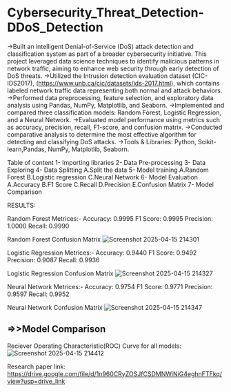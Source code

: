 # Cybersecurity_Threat_Detection-DDoS_Detection

->Built an intelligent Denial-of-Service (DoS) attack detection and classification system as part of a broader cybersecurity initiative. This project leveraged data science techniques to identify malicious patterns in network traffic, aiming to enhance web security through early detection of DoS threats.
->Utilized the Intrusion detection evaluation dataset (CIC-IDS2017), (https://www.unb.ca/cic/datasets/ids-2017.html), which contains labeled network traffic data representing both normal and attack behaviors.
->Performed data preprocessing, feature selection, and exploratory data analysis using Pandas, NumPy, Matplotlib, and Seaborn.
->Implemented and compared three classification models: Random Forest, Logistic Regression, and a Neural Network.
->Evaluated model performance using metrics such as accuracy, precision, recall, F1-score, and confusion matrix.
->Conducted comparative analysis to determine the most effective algorithm for detecting and classifying DoS attacks.
->Tools & Libraries: Python, Scikit-learn,Pandas, NumPy, Matplotlib, Seaborn.

Table of content
1- Importing libraries
2- Data Pre-processing
3- Data Exploring
4- Data Splitting
   A.Split the data
5- Model training
   A.Random Forest
   B.Logistic regression
   C.Neural Network
6- Model Evaluation
   A.Accuracy
   B.F1 Score
   C.Recall
   D.Precision
   E.Confusion Matrix
7- Model Comparison

RESULTS:

Random Forest Metrices:-
Accuracy: 0.9995
F1 Score: 0.9995
Precision: 1.0000
Recall: 0.9990

Random Forest Confusion Matrix
![Screenshot 2025-04-15 214301](https://github.com/user-attachments/assets/22bb4294-fe71-4f7a-98ad-2f573c09dfa2)


Logistic Regression Metrices:-
Accuracy: 0.9440
F1 Score: 0.9492
Precision: 0.9087
Recall: 0.9936

Logistic Regression Confusion Matrix
![Screenshot 2025-04-15 214327](https://github.com/user-attachments/assets/28022efe-063b-475d-be76-98c67bfb5461)


Neural Network Metrices:-
Accuracy: 0.9754
F1 Score: 0.9771
Precision: 0.9597
Recall: 0.9952

Neural Network Confusion Matrix 
![Screenshot 2025-04-15 214347](https://github.com/user-attachments/assets/b0f0cf1d-749f-4caf-9245-b8d40c0c3591)  

=>>Model Comparison
-----------------------
Reciever Operating Characteristic(ROC) Curve for all models:
![Screenshot 2025-04-15 214412](https://github.com/user-attachments/assets/4593c5ea-4f1f-4f90-9774-7745586504fa)

Research paper link:
https://drive.google.com/file/d/1n960CRyZOSJfCSDMNWiNiG4eghnFTFkq/view?usp=drive_link



